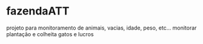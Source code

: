# fazendaATT
projeto para monitoramento de animais, vacias, idade, peso, etc...
monitorar plantação e colheita 
gatos e lucros 
